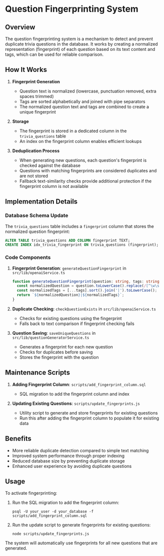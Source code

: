 # Question Fingerprinting System

## Overview

The question fingerprinting system is a mechanism to detect and prevent duplicate trivia questions in the database. It works by creating a normalized representation (fingerprint) of each question based on its text content and tags, which can be used for reliable comparison.

## How It Works

1. **Fingerprint Generation**
   - Question text is normalized (lowercase, punctuation removed, extra spaces trimmed)
   - Tags are sorted alphabetically and joined with pipe separators
   - The normalized question text and tags are combined to create a unique fingerprint

2. **Storage**
   - The fingerprint is stored in a dedicated column in the `trivia_questions` table
   - An index on the fingerprint column enables efficient lookups

3. **Deduplication Process**
   - When generating new questions, each question's fingerprint is checked against the database
   - Questions with matching fingerprints are considered duplicates and are not stored
   - Fallback text-similarity checks provide additional protection if the fingerprint column is not available

## Implementation Details

### Database Schema Update

The `trivia_questions` table includes a `fingerprint` column that stores the normalized question fingerprint:

```sql
ALTER TABLE trivia_questions ADD COLUMN fingerprint TEXT;
CREATE INDEX idx_trivia_fingerprint ON trivia_questions (fingerprint);
```

### Code Components

1. **Fingerprint Generation**: `generateQuestionFingerprint` in `src/lib/openaiService.ts`
   ```typescript
   function generateQuestionFingerprint(question: string, tags: string[]): string {
     const normalizedQuestion = question.toLowerCase().replace(/[^\w\s]/g, '').replace(/\s+/g, ' ').trim();
     const normalizedTags = [...tags].sort().join('|').toLowerCase();
     return `${normalizedQuestion}|${normalizedTags}`;
   }
   ```

2. **Duplicate Checking**: `checkQuestionExists` in `src/lib/openaiService.ts`
   - Checks for existing questions using the fingerprint
   - Falls back to text comparison if fingerprint checking fails

3. **Question Saving**: `saveUniqueQuestions` in `src/lib/questionGeneratorService.ts`
   - Generates a fingerprint for each new question
   - Checks for duplicates before saving
   - Stores the fingerprint with the question

## Maintenance Scripts

1. **Adding Fingerprint Column**: `scripts/add_fingerprint_column.sql`
   - SQL migration to add the fingerprint column and index

2. **Updating Existing Questions**: `scripts/update_fingerprints.js`
   - Utility script to generate and store fingerprints for existing questions
   - Run this after adding the fingerprint column to populate it for existing data

## Benefits

- More reliable duplicate detection compared to simple text matching
- Improved system performance through proper indexing
- Reduced database size by preventing duplicate storage
- Enhanced user experience by avoiding duplicate questions

## Usage

To activate fingerprinting:

1. Run the SQL migration to add the fingerprint column:
   ```
   psql -U your_user -d your_database -f scripts/add_fingerprint_column.sql
   ```

2. Run the update script to generate fingerprints for existing questions:
   ```
   node scripts/update_fingerprints.js
   ```

The system will automatically use fingerprints for all new questions that are generated. 